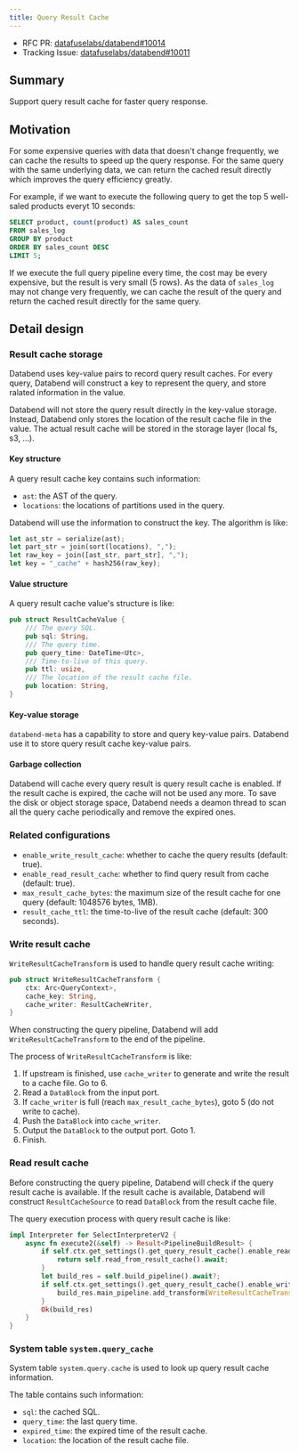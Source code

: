 ```yaml
---
title: Query Result Cache
---
```


- RFC PR: [datafuselabs/databend#10014](https://github.com/datafuselabs/databend/pull/10014)
- Tracking Issue: [datafuselabs/databend#10011](https://github.com/datafuselabs/databend/issues/10011)

## Summary

Support query result cache for faster query response.

## Motivation

For some expensive queries with data that doesn't change frequently, we can cache the results to speed up the query response. For the same query with the same underlying data, we can return the cached result directly which improves the query efficiency greatly.

For example, if we want to execute the following query to get the top 5 well-saled products everyt 10 seconds:

```sql
SELECT product, count(product) AS sales_count
FROM sales_log
GROUP BY product
ORDER BY sales_count DESC
LIMIT 5;
```

If we execute the full query pipeline every time, the cost may be every expensive, but the result is very small (5 rows). As the data of `sales_log` may not change very frequently, we can cache the result of the query and return the cached result directly for the same query.

## Detail design

### Result cache storage

Databend uses key-value pairs to record query result caches. For every query, Databend will construct a key to represent the query, and store ralated information in the value.

Databend will not store the query result directly in the key-value storage. Instead, Databend only stores the location of the result cache file in the value. The actual result cache will be stored in the storage layer (local fs, s3, ...).

#### Key structure

A query result cache key contains such information:

- `ast`: the AST of the query.
- `locations`: the locations of partitions used in the query.

Databend will use the information to construct the key. The algorithm is like:

```rust
let ast_str = serialize(ast);
let part_str = join(sort(locations), ",");
let raw_key = join([ast_str, part_str], ",");
let key = "_cache" + hash256(raw_key);
```

#### Value structure

A query result cache value's structure is like:

```rust
pub struct ResultCacheValue {
    /// The query SQL.
    pub sql: String,
    /// The query time.
    pub query_time: DateTime<Utc>,
    /// Time-to-live of this query.
    pub ttl: usize,
    /// The location of the result cache file.
    pub location: String,
}
```

#### Key-value storage

`databend-meta` has a capability to store and query key-value pairs. Databend use it to store query result cache key-value pairs.

#### Garbage collection

Databend will cache every query result is query result cache is enabled. If the result cache is expired, the cache will not be used any more. To save the disk or object storage space, Databend needs a deamon thread to scan all the query cache periodically and remove the expired ones.

### Related configurations

- `enable_write_result_cache`: whether to cache the query results (default: true).
- `enable_read_result_cache`: whether to find query result from cache (default: true).
- `max_result_cache_bytes`: the maximum size of the result cache for one query (default: 1048576 bytes, 1MB).
- `result_cache_ttl`: the time-to-live of the result cache (default: 300 seconds).

### Write result cache

`WriteResultCacheTransform` is used to handle query result cache writing:

```rust
pub struct WriteResultCacheTransform {
    ctx: Arc<QueryContext>,
    cache_key: String,
    cache_writer: ResultCacheWriter,
}
```

When constructing the query pipeline, Databend will add `WriteResultCacheTransform` to the end of the pipeline.

The process of `WriteResultCacheTransform` is like:

1. If upstream is finished, use `cache_writer` to generate  and write the result to a cache file. Go to 6.
2. Read a `DataBlock` from the input port.
3. If `cache_writer` is full (reach `max_result_cache_bytes`), goto 5 (do not write to cache).
4. Push the `DataBlock` into `cache_writer`.
5. Output the `DataBlock` to the output port. Goto 1.
6. Finish.

### Read result cache

Before constructing the query pipeline, Databend will check if the query result cache is available. If the result cache is available, Databend will construct `ResultCacheSource` to read `DataBlock` from the result cache file.

The query execution process with query result cache is like:

```rust
impl Interpreter for SelectInterpreterV2 {
    async fn execute2(&self) -> Result<PipelineBuildResult> {
        if self.ctx.get_settings().get_query_result_cache().enable_read_result_cache {
            return self.read_from_result_cache().await;
        }
        let build_res = self.build_pipeline().await?;
        if self.ctx.get_settings().get_query_result_cache().enable_write_result_cache {
            build_res.main_pipeline.add_transform(WriteResultCacheTransform::try_create)?;
        }
        Ok(build_res)
    }
}
```

### System table `system.query_cache`

System table `system.query.cache` is used to look up query result cache information.

The table contains such information:

- `sql`: the cached SQL.
- `query_time`: the last query time.
- `expired_time`: the expired time of the result cache.
- `location`: the location of the result cache file.
